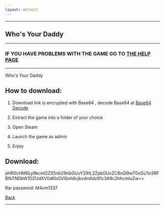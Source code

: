 ```yaml
---
layout: default
---
```


* * *

## Who's Your Daddy

* * *

### IF YOU HAVE PROBLEMS WITH THE GAME GO TO [THE HELP PAGE](/games/help.md)

* * *

Who's Your Daddy

## How to download:

1. Download link is encrypted with Base64 , decode Base64 at [Base64 Decode](../b64/base64.html)

2. Extract the game into a folder of your choice

3. Open Steam

4. Launch the game as admin

5. Enjoy

## Download:

aHR0cHM6Ly9kcml2ZS5nb29nbGUuY29tL2ZpbGUvZC8xQl9wT0xGU1o3RFBfbTNDbW1DZUdXV0dKbGVISnh6cjkvdmlldz91c3A9c2hhcmluZw==

Rar password: M4vm1337

[Back](https://m4vmcvrk.github.io/)

* * *